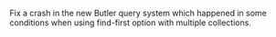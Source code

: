 Fix a crash in the new Butler query system which happened in some conditions when using find-first option with multiple collections.

